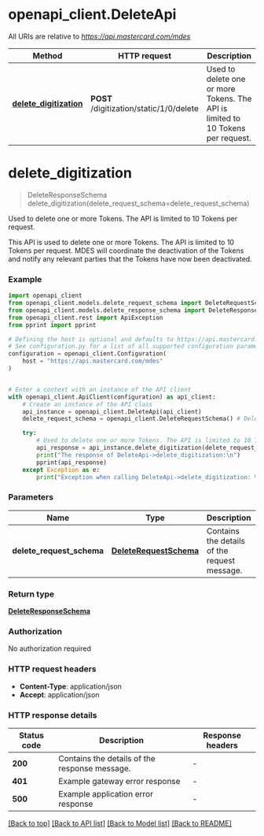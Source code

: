 # openapi_client.DeleteApi

All URIs are relative to *https://api.mastercard.com/mdes*

Method | HTTP request | Description
------------- | ------------- | -------------
[**delete_digitization**](DeleteApi.md#delete_digitization) | **POST** /digitization/static/1/0/delete | Used to delete one or more Tokens. The API is limited to 10 Tokens per request.


# **delete_digitization**
> DeleteResponseSchema delete_digitization(delete_request_schema=delete_request_schema)

Used to delete one or more Tokens. The API is limited to 10 Tokens per request.

This API is used to delete one or more Tokens.  The API is limited to 10 Tokens per request. MDES will coordinate the deactivation of the Tokens and notify any relevant parties that the Tokens have now been deactivated. 

### Example


```python
import openapi_client
from openapi_client.models.delete_request_schema import DeleteRequestSchema
from openapi_client.models.delete_response_schema import DeleteResponseSchema
from openapi_client.rest import ApiException
from pprint import pprint

# Defining the host is optional and defaults to https://api.mastercard.com/mdes
# See configuration.py for a list of all supported configuration parameters.
configuration = openapi_client.Configuration(
    host = "https://api.mastercard.com/mdes"
)


# Enter a context with an instance of the API client
with openapi_client.ApiClient(configuration) as api_client:
    # Create an instance of the API class
    api_instance = openapi_client.DeleteApi(api_client)
    delete_request_schema = openapi_client.DeleteRequestSchema() # DeleteRequestSchema | Contains the details of the request message.  (optional)

    try:
        # Used to delete one or more Tokens. The API is limited to 10 Tokens per request.
        api_response = api_instance.delete_digitization(delete_request_schema=delete_request_schema)
        print("The response of DeleteApi->delete_digitization:\n")
        pprint(api_response)
    except Exception as e:
        print("Exception when calling DeleteApi->delete_digitization: %s\n" % e)
```



### Parameters


Name | Type | Description  | Notes
------------- | ------------- | ------------- | -------------
 **delete_request_schema** | [**DeleteRequestSchema**](DeleteRequestSchema.md)| Contains the details of the request message.  | [optional] 

### Return type

[**DeleteResponseSchema**](DeleteResponseSchema.md)

### Authorization

No authorization required

### HTTP request headers

 - **Content-Type**: application/json
 - **Accept**: application/json

### HTTP response details

| Status code | Description | Response headers |
|-------------|-------------|------------------|
**200** | Contains the details of the response message.  |  -  |
**401** | Example gateway error response  |  -  |
**500** | Example application error response  |  -  |

[[Back to top]](#) [[Back to API list]](../README.md#documentation-for-api-endpoints) [[Back to Model list]](../README.md#documentation-for-models) [[Back to README]](../README.md)

